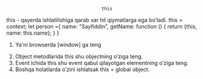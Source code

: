                                       this

this - qayerda ishlatilishiga qarab xar hil qiymatlarga ega bo’ladi.
this = context;
let person ={
    name: "Sayfiddin",
    getName: function () {
        return {this, name: this.name};
    } 
}

1. Ya'ni browserda [window] ga teng

<!-- console.log(this) -->

2. Object metodlarida this shu objectning o’ziga teng.
3. Event ichida this shu event qabul qilayotgan elementning o’ziga teng.
4. Boshqa holatlarda o’zini ishlatsak this = global object.
